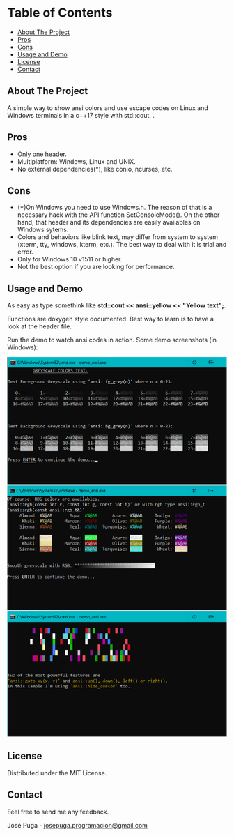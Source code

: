 # Table of Contents

- [About The Project](#about-the-project)
- [Pros](#pros)
- [Cons](#cons)
- [Usage and Demo](#usage-and-demo)
- [License](#license)
- [Contact](#contact)

## About The Project

A simple way to show ansi colors and use escape codes on Linux and Windows terminals in a c++17 style with std::cout. .

## Pros

- Only one header.
- Multiplatform: Windows, Linux and UNIX.
- No external dependencies(*), like conio, ncurses, etc.

## Cons

- (*)On Windows you need to use Windows.h. The reason of that is a necessary hack with the API function SetConsoleMode(). On the other hand, that header and its dependencies are easily availables on Windows sytems.
- Colors and behaviors like blink text, may differ from system to system (xterm, tty, windows, kterm, etc.). The best way to deal with it is trial and error.
- Only for Windows 10 v1511 or higher.
- Not the best option if you are looking for performance.

## Usage and Demo

As easy as type somethink like <strong>std::cout \<\< ansi::yellow << \"Yellow text";</strong>.

Functions are doxygen style documented. Best way to learn is to have a look at the header file.

Run the demo to watch ansi codes in action. Some demo screenshots (in Windows):

![Demo Screenshot 1](doc/demo-screenshot1.png)
![Demo Screenshot 2](doc/demo-screenshot2.png)
![Demo Screenshot 3](doc/demo-screenshot3.png)

## License

Distributed under the MIT License.

## Contact

Feel free to send me any feedback.

José Puga - josepuga.programacion@gmail.com
